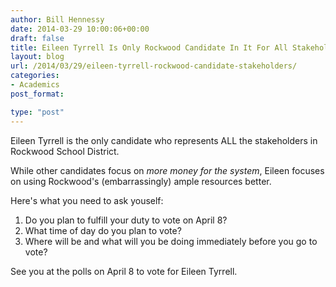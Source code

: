 ```yaml
---
author: Bill Hennessy
date: 2014-03-29 10:00:06+00:00
draft: false
title: Eileen Tyrrell Is Only Rockwood Candidate In It For All Stakeholders
layout: blog
url: /2014/03/29/eileen-tyrrell-rockwood-candidate-stakeholders/
categories:
- Academics
post_format:

type: "post"
---
```




Eileen Tyrrell is the only candidate who represents ALL the stakeholders in Rockwood School District.

While other candidates focus on _more money for the system_, Eileen focuses on using Rockwood's (embarrassingly) ample resources better.

Here's what you need to ask youself:




  1. Do you plan to fulfill your duty to vote on April 8?
  2. What time of day do you plan to vote?
  3. Where will be and what will you be doing immediately before you go to vote?




See you at the polls on April 8 to vote for Eileen Tyrrell.
